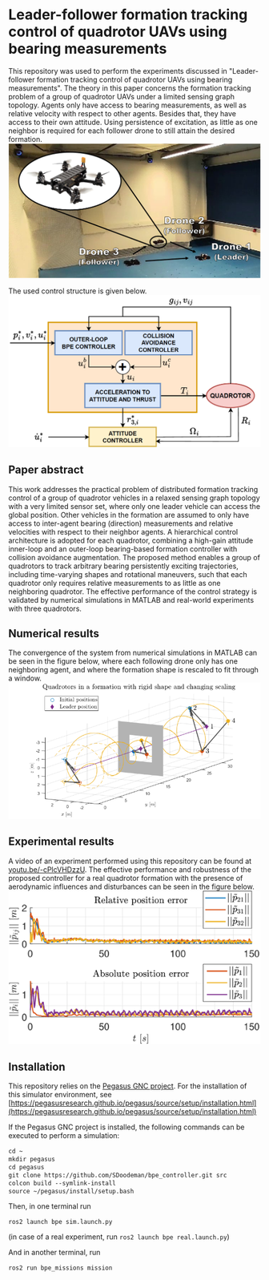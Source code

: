 # Leader-follower formation tracking control of quadrotor UAVs using bearing measurements

This repository was used to perform the experiments discussed in "Leader-follower formation tracking control of quadrotor UAVs using bearing measurements". 
The theory in this paper concerns the formation tracking problem of a group of quadrotor UAVs under a limited sensing graph topology.
Agents only have access to bearing measurements, as well as relative velocity with respect to other agents.
Besides that, they have access to their own attitude.
Using persistence of excitation, as little as one neighbor is required for each follower drone to still attain the desired formation.
![alt text](media/PracticalSetup.png)

The used control structure is given below.
![alt text](media/Inner_outer_loop.png)

## Paper abstract
This work addresses the practical problem of distributed formation tracking control of a group of quadrotor vehicles in a relaxed sensing graph topology with a very limited sensor set, where only one leader vehicle can access the global position. Other vehicles in the formation are assumed to only have access to inter-agent bearing (direction) measurements and relative velocities with respect to their neighbor agents. A hierarchical control architecture is adopted for each quadrotor, combining a high-gain attitude inner-loop and an outer-loop bearing-based formation controller with collision avoidance augmentation. The proposed method enables a group of quadrotors to track arbitrary bearing persistently exciting trajectories, including time-varying shapes and rotational maneuvers, such that each quadrotor only requires relative measurements to as little as one neighboring quadrotor. The effective performance of the control strategy is validated by numerical simulations in MATLAB and real-world experiments with three quadrotors.

## Numerical results
The convergence of the system from numerical simulations in MATLAB can be seen in the figure below, where each following drone only has one neighboring agent, and where the formation shape is rescaled to fit through a window.
![alt text](media/SimRescale.png)

## Experimental results
A video of an experiment performed using this repository can be found at [youtu.be/-cPlcVHDzzU](https://youtu.be/-cPlcVHDzzU). The effective performance and robustness of the proposed controller for a real quadrotor formation with the presence of aerodynamic influences and disturbances can be seen in the figure below.
![alt text](media/ExperimentError.png)

## Installation
This repository relies on the [Pegasus GNC project](https://pegasusresearch.github.io/pegasus/index.html).
For the installation of this simulator environment, see [https://pegasusresearch.github.io/pegasus/source/setup/installation.html](https://pegasusresearch.github.io/pegasus/source/setup/installation.html)

If the Pegasus GNC project is installed, the following commands can be executed to perform a simulation:

```
cd ~
mkdir pegasus
cd pegasus
git clone https://github.com/SDoodeman/bpe_controller.git src
colcon build --symlink-install
source ~/pegasus/install/setup.bash
```

Then, in one terminal run

```
ros2 launch bpe sim.launch.py
```

(in case of a real experiment, run `ros2 launch bpe real.launch.py`)

And in another terminal, run

```
ros2 run bpe_missions mission
```
